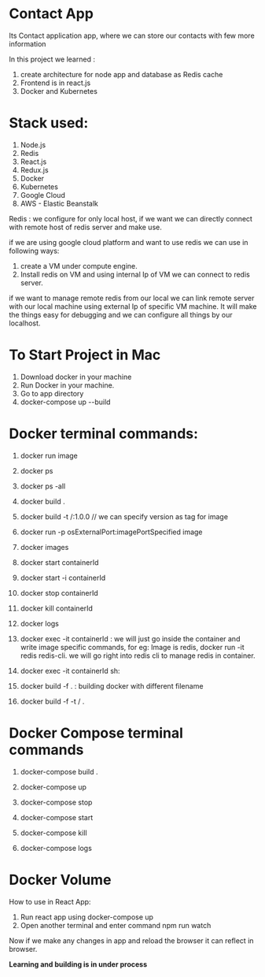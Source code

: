 # Contact App

Its Contact application app, where we can store our contacts with few more information

In this project we learned :
1. create architecture for node app and database as Redis cache
2. Frontend is in react.js
3. Docker and Kubernetes

# Stack used:
1. Node.js
2. Redis
3. React.js
4. Redux.js
5. Docker
6. Kubernetes
7. Google Cloud 
8. AWS - Elastic Beanstalk


Redis : we configure for only local host, if we want we can directly connect with remote host of redis server and make use.

if we are using google cloud platform and want to use redis we can use in following ways:
1. create a VM under compute engine.
2. Install redis on VM and using internal Ip of VM we can connect to redis server.

if we want to manage remote redis from our local we can link remote server with our local machine using external Ip of specific VM machine.
It will make the things easy for debugging and we can configure all things by our localhost.

# To Start Project in Mac
1. Download docker in your machine
2. Run Docker in your machine.
3. Go to app directory
4. docker-compose up --build 

# Docker terminal commands:
1.  docker run image

2.  docker ps 

3.  docker ps -all

4.  docker build .

5.  docker build -t <user-name>/<project-name>:1.0.0 // we can specify version as tag for image

6.  docker run -p osExternalPort:imagePortSpecified image 

7.  docker images

8.  docker start containerId

9.  docker start -i containerId

10. docker stop containerId

11. docker kill containerId

12. docker logs

13. docker exec -it containerId <image specific command>: we will just go inside the container and write image specific commands, for eg: Image is redis, docker run -it redis redis-cli. we will go right into redis cli to manage redis in container.

14. docker exec -it containerId sh:

15. docker build -f <Docker File Name> . :  building docker with different filename

16. docker build -f <file-url> -t <uname>/<app-name> .
# Docker Compose terminal commands
1. docker-compose build .

2. docker-compose up

3. docker-compose stop

4. docker-compose start

5. docker-compose kill

6. docker-compose logs

# Docker Volume
How to use in React App:
1. Run react app using docker-compose up
2. Open another terminal and enter command npm run watch

Now if we make any changes in app and reload the browser it can reflect in browser.


**Learning and building is in under process**

